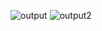 ![output](https://user-images.githubusercontent.com/83894491/236091817-26319b0a-f5b3-4e97-a0c8-ddaf447c0afb.png)
![output2](https://user-images.githubusercontent.com/83894491/236091836-3114d2e1-f41f-46ae-9a2a-57b7150e341c.png)
